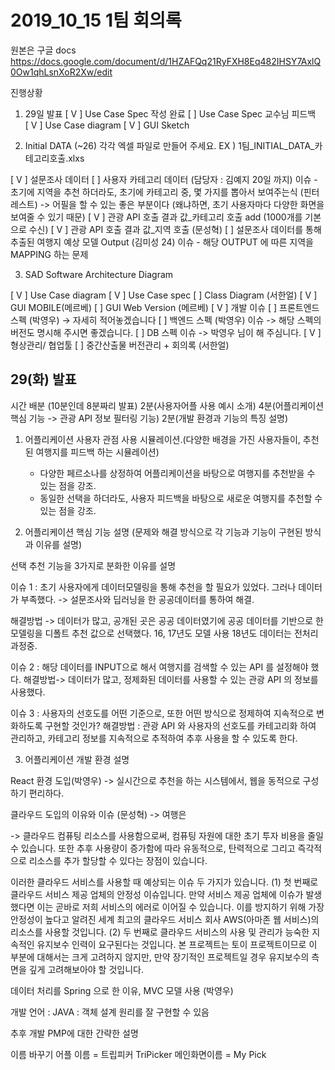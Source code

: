 # 2019_10_15 1팀 회의록

원본은 구글 docs
https://docs.google.com/document/d/1HZAFQq21RyFXH8Eq482IHSY7AxlQ0Ow1qhLsnXoR2Xw/edit

진행상황


1. 29일 발표
[ V ] Use Case Spec 작성 완료 
[    ] Use Case Spec 교수님 피드백   
[ V ] Use Case diagram
[ V ] GUI Sketch

2. Initial DATA (~26)
각각 엑셀 파일로 만들어 주세요.
EX ) 1팀_INITIAL_DATA_카테고리호출.xlxs

[ V ] 설문조사 데이터
[    ] 사용자 카테고리 데이터 (담당자 : 김예지 20일 까지)
  이슈 - 초기에 지역을 추천 하더라도, 초기에 카테고리 중, 몇 가지를 뽑아서 보여주는식 (핀터레스트)
          -> 어필을 할 수 있는 좋은 부분이다 (왜냐하면, 초기 사용자마다 다양한 화면을 보여줄 수 있기 때문)
[ V ] 관광 API 호출 결과 값_카테고리 호출
 add (1000개를 기본으로 수신)
[ V ] 관광 API 호출 결과 값_지역 호출 (문성혁)
[    ] 설문조사 데이터를 통해 추출된 여행지 예상 모델 Output (김미성 24)
 이슈 - 해당 OUTPUT 에 따른 지역을 MAPPING 하는 문제



3. SAD Software Architecture Diagram

[ V ] Use Case diagram
[ V ] Use Case spec
[    ] Class Diagram (서한얼)
[ V ] GUI  MOBILE(메르베)
[    ] GUI Web Version  (메르베) 
[ V ] 개발 이슈
[    ] 프론트엔드 스펙  (박영우) → 자세히 적어놓겠습니다
[    ] 백엔드 스펙 (박영우)
이슈 -> 해당 스펙의 버전도 명시해 주시면 좋겠습니다. 
[    ] DB 스펙
이슈 -> 박영우 님이 해 주심니다.
[ V ] 형상관리/ 협업툴
[    ] 중간산출물 버전관리 + 회의록 (서한얼)






## 29(화) 발표

시간 배분 (10분인데 8분짜리 발표)
 2분(사용자어플 사용 예시 소개)
 4분(어플리케이션 핵심 기능 -> 관광 API 정보 필터링 기능)
 2분(개발 환경과 기능의 특징 설명) 
  
1. 어플리케이션 사용자 관점 사용 시뮬레이션.(다양한 배경을 가진 사용자들이, 추천된 여행지를 피드백 하는 시뮬레이션)
     - 다양한 페르소나를 상정하여 어플리케이션을 바탕으로 여행지를 추천받을 수 있는 점을 강조.
    - 동일한 선택을 하더라도, 사용자 피드백을 바탕으로 새로운 여행지를 추천할 수 있는 점을 강조.

2. 어플리케이션 핵심 기능 설명 (문제와 해결 방식으로 각 기능과 기능이 구현된 방식과 이유를 설명)

선택 추천 기능을 3가지로 분화한 이유를 설명

이슈 1 : 초기 사용자에게 데이터모델링을 통해 추천을 할 필요가 있었다. 그러나 데이터가 부족했다. -> 설문조사와 딥러닝을 한 공공데이터를 통하여 해결. 


해결방법 -> 데이터가 많고, 공개된 곳은 공공 데이터였기에 공공 데이터를 기반으로 한 모델링을 디폴트 추천 값으로 선택했다. 16, 17년도 모델 사용 18년도 데이터는 전처리 과정중. 

이슈 2 : 해당 데이터를 INPUT으로 해서 여행지를 검색할 수 있는 API 를 설정해야 했다.
해결방법-> 데이터가 많고, 정제화된 데이터를 사용할 수 있는 관광 API 의 정보를 사용했다.


이슈 3 :  사용자의 선호도를 어떤 기준으로, 또한 어떤 방식으로 정제하여 지속적으로 변화하도록 구현할 것인가?
해결방법 : 관광 API 와 사용자의 선호도를 카테고리화 하여 관리하고, 카테고리 정보를 지속적으로 추적하여 추후 사용을 할 수 있도록 한다.



3.  어플리케이션 개발 환경 설명

React 환경 도입(박영우)
-> 실시간으로 추천을 하는 시스템에서, 웹을 동적으로 구성하기 편리하다. 

클라우드 도입의 이유와 이슈 (문성혁) -> 여행은  



-> 클라우드 컴퓨팅 리소스를 사용함으로써, 컴퓨팅 자원에 대한 초기 투자 비용을 줄일 수 있습니다. 또한 추후 사용량이 증가함에 따라 유동적으로, 탄력적으로 그리고 즉각적으로 리소스를 추가 할당할 수 있다는 장점이 있습니다. 

이러한 클라우드 서비스를 사용할 때 예상되는 이슈 두 가지가 있습니다. (1) 첫 번째로 클라우드 서비스 제공 업체의 안정성 이슈입니다. 만약 서비스 제공 업체에 이슈가 발생했다면 이는 곧바로 저희 서비스의 에러로 이어질 수 있습니다. 이를 방지하기 위해 가장 안정성이 높다고 알려진 세계 최고의 클라우드 서비스 회사 AWS(아마존 웹 서비스)의 리소스를 사용할 것입니다. (2) 두 번째로 클라우드 서비스의 사용 및 관리가 능숙한 지속적인 유지보수 인력이 요구된다는 것입니다. 본 프로젝트는 토이 프로젝트이므로 이 부분에 대해서는 크게 고려하지 않지만, 만약 장기적인 프로젝트일 경우 유지보수의 측면을 깊게 고려해보아야 할 것입니다. 

데이터 처리를 Spring 으로 한 이유, MVC 모델 사용 (박영우)

개발 언어 : JAVA  : 객체 설계 원리를 잘 구현할 수 있음

추후 개발 PMP에 대한 간략한 설명 

이름 바꾸기
어플 이름 = 트립피커 TriPicker 
메인화면이름 = My Pick

